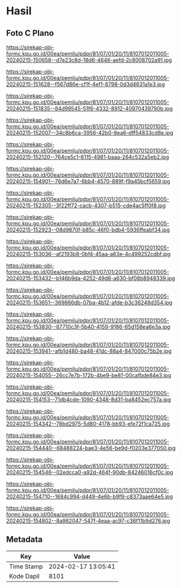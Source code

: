 # Hasil

## Foto C Plano

https://sirekap-obj-formc.kpu.go.id/00ea/pemilu/pdpr/81/07/01/20/11/8107012011005-20240215-150658--d7e23c8d-18d6-4646-aefd-2c8008702a91.jpg

https://sirekap-obj-formc.kpu.go.id/00ea/pemilu/pdpr/81/07/01/20/11/8107012011005-20240215-151628--f567d86e-cf1f-4ef1-8798-0d3d4631a1e3.jpg

https://sirekap-obj-formc.kpu.go.id/00ea/pemilu/pdpr/81/07/01/20/11/8107012011005-20240215-151835--84d99545-51f6-4332-8912-40970439790b.jpg

https://sirekap-obj-formc.kpu.go.id/00ea/pemilu/pdpr/81/07/01/20/11/8107012011005-20240215-152007--34c8b6ca-3956-42b0-8ea6-dff54833cd8e.jpg

https://sirekap-obj-formc.kpu.go.id/00ea/pemilu/pdpr/81/07/01/20/11/8107012011005-20240215-152120--764ce5c1-6115-4981-baaa-264c532a5eb2.jpg

https://sirekap-obj-formc.kpu.go.id/00ea/pemilu/pdpr/81/07/01/20/11/8107012011005-20240215-154901--76d6e7a7-6bb4-4570-889f-f9a45bcf5659.jpg

https://sirekap-obj-formc.kpu.go.id/00ea/pemilu/pdpr/81/07/01/20/11/8107012011005-20240215-152305--3f22ff72-cacb-4307-b515-cde4ac5ff0f8.jpg

https://sirekap-obj-formc.kpu.go.id/00ea/pemilu/pdpr/81/07/01/20/11/8107012011005-20240215-152923--08d9870f-b85c-46f0-bdb4-5936ffeabf34.jpg

https://sirekap-obj-formc.kpu.go.id/00ea/pemilu/pdpr/81/07/01/20/11/8107012011005-20240215-153036--af2193b8-0bf4-45aa-a63e-4c499252cdbf.jpg

https://sirekap-obj-formc.kpu.go.id/00ea/pemilu/pdpr/81/07/01/20/11/8107012011005-20240215-153432--b146b9da-4252-49d8-a630-bf08b8948339.jpg

https://sirekap-obj-formc.kpu.go.id/00ea/pemilu/pdpr/81/07/01/20/11/8107012011005-20240215-153651--369866db-07ba-4b12-afde-b3c36248d354.jpg

https://sirekap-obj-formc.kpu.go.id/00ea/pemilu/pdpr/81/07/01/20/11/8107012011005-20240215-153830--87710c3f-5b40-4159-9186-65d158ea6e3a.jpg

https://sirekap-obj-formc.kpu.go.id/00ea/pemilu/pdpr/81/07/01/20/11/8107012011005-20240215-153941--afb1d480-ba48-41dc-88a4-847000c75b2e.jpg

https://sirekap-obj-formc.kpu.go.id/00ea/pemilu/pdpr/81/07/01/20/11/8107012011005-20240215-154055--26cc7e7b-172b-4be9-be81-00cafbde84e3.jpg

https://sirekap-obj-formc.kpu.go.id/00ea/pemilu/pdpr/81/07/01/20/11/8107012011005-20240215-154153--71db4cde-1090-4348-8d31-ba8452ec757a.jpg

https://sirekap-obj-formc.kpu.go.id/00ea/pemilu/pdpr/81/07/01/20/11/8107012011005-20240215-154342--78bd2975-5d80-4178-bb93-efe72f1ca725.jpg

https://sirekap-obj-formc.kpu.go.id/00ea/pemilu/pdpr/81/07/01/20/11/8107012011005-20240215-154440--68488224-bae3-4e56-be9d-f0203e377050.jpg

https://sirekap-obj-formc.kpu.go.id/00ea/pemilu/pdpr/81/07/01/20/11/8107012011005-20240215-154546--02edcca0-a92d-464f-90db-84246016cf0c.jpg

https://sirekap-obj-formc.kpu.go.id/00ea/pemilu/pdpr/81/07/01/20/11/8107012011005-20240215-154710--1684c994-d449-4e6b-b9f9-c8373aae64e5.jpg

https://sirekap-obj-formc.kpu.go.id/00ea/pemilu/pdpr/81/07/01/20/11/8107012011005-20240215-154802--8a982047-547f-4eaa-ac97-c36f11b9d276.jpg


## Metadata

| Key        | Value               |
| ---------- | ------------------- |
| Time Stamp | 2024-02-17 13:05:41 |
| Kode Dapil | 8101                |



